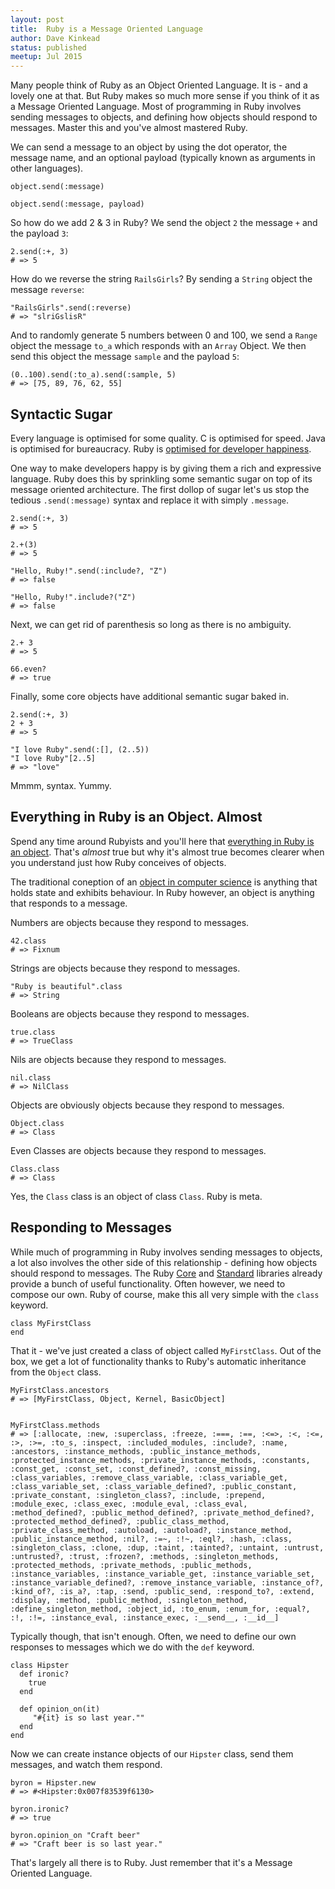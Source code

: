 ```yaml
---
layout: post
title:  Ruby is a Message Oriented Language
author: Dave Kinkead
status: published
meetup: Jul 2015
---
```


Many people think of Ruby as an Object Oriented Language.  It is - and a lovely one at that.  But Ruby makes so much more sense if you think of it as a Message Oriented Language.  Most of programming in Ruby involves sending messages to objects, and defining how objects should respond to messages.  Master this and you've almost mastered Ruby.  

We can send a message to an object by using the dot operator, the message name, and an optional payload (typically known as arguments in other languages).


    object.send(:message)

    object.send(:message, payload)


So how do we add 2 & 3 in Ruby? We send the object `2` the message `+` and the payload `3`:

  
    2.send(:+, 3)
    # => 5


How do we reverse the string `RailsGirls`? By sending a `String` object the message `reverse`:


    "RailsGirls".send(:reverse)
    # => "slriGslisR"


And to randomly generate 5 numbers between 0 and 100, we send a `Range` object the message `to_a` which responds with an `Array` Object.  We then send this object the message `sample` and the payload `5`:


    (0..100).send(:to_a).send(:sample, 5)
    # => [75, 89, 76, 62, 55]


## Syntactic Sugar

Every language is optimised for some quality.  C is optimised for speed. Java is optimised for bureaucracy.  Ruby is [optimised for developer happiness](https://gettingreal.37signals.com/ch10_Optimize_for_Happiness.php).

One way to make developers happy is by giving them a rich and expressive language.  Ruby does this by sprinkling some semantic sugar on top of its message oriented architecture.  The first dollop of sugar let's us stop the tedious `.send(:message)` syntax and replace it with simply `.message`.


    2.send(:+, 3)
    # => 5

    2.+(3)
    # => 5  

    "Hello, Ruby!".send(:include?, "Z")
    # => false

    "Hello, Ruby!".include?("Z")
    # => false


Next, we can get rid of parenthesis so long as there is no ambiguity.


    2.+ 3
    # => 5  

    66.even?
    # => true


Finally, some core objects have additional semantic sugar baked in.


    2.send(:+, 3)
    2 + 3
    # => 5

    "I love Ruby".send(:[], (2..5))
    "I love Ruby"[2..5]
    # => "love"


Mmmm, syntax. Yummy.


## Everything in Ruby is an Object.  Almost

Spend any time around Rubyists and you'll here that [everything in Ruby is an object](http://stackoverflow.com/questions/3429553/is-everything-an-object-in-ruby).  That's _almost_ true but why it's almost true becomes clearer when you understand just how Ruby conceives of objects.  

The traditional coneption of an [object in computer science](https://en.wikipedia.org/wiki/Object_%28computer_science%29) is anything that holds state and exhibits behaviour.  In Ruby however, an object is anything that responds to a message.  

Numbers are objects because they respond to messages.


    42.class
    # => Fixnum


Strings are objects because they respond to messages.


    "Ruby is beautiful".class
    # => String


Booleans are objects because they respond to messages.


    true.class
    # => TrueClass


Nils are objects because they respond to messages.


    nil.class
    # => NilClass


Objects are obviously objects because they respond to messages.


    Object.class
    # => Class


Even Classes are objects because they respond to messages.


    Class.class
    # => Class


Yes, the `Class` class is an object of class `Class`.  Ruby is meta.


## Responding to Messages

While much of programming in Ruby involves sending messages to objects, a lot also involves the other side of this relationship - defining how objects should respond to messages.  The Ruby [Core](http://ruby-doc.org/core-2.2.3/) and [Standard](http://ruby-doc.org/stdlib-2.2.3/) libraries already provide a bunch of useful functionality.  Often however, we need to compose our own. Ruby of course, make this all very simple with the `class` keyword.  


    class MyFirstClass
    end


That it - we've just created a class of object called `MyFirstClass`. Out of the box, we get a lot of functionality thanks to Ruby's automatic inheritance from the `Object` class.


    MyFirstClass.ancestors
    # => [MyFirstClass, Object, Kernel, BasicObject]


    MyFirstClass.methods
    # => [:allocate, :new, :superclass, :freeze, :===, :==, :<=>, :<, :<=, :>, :>=, :to_s, :inspect, :included_modules, :include?, :name, :ancestors, :instance_methods, :public_instance_methods, :protected_instance_methods, :private_instance_methods, :constants, :const_get, :const_set, :const_defined?, :const_missing, :class_variables, :remove_class_variable, :class_variable_get, :class_variable_set, :class_variable_defined?, :public_constant, :private_constant, :singleton_class?, :include, :prepend, :module_exec, :class_exec, :module_eval, :class_eval, :method_defined?, :public_method_defined?, :private_method_defined?, :protected_method_defined?, :public_class_method, :private_class_method, :autoload, :autoload?, :instance_method, :public_instance_method, :nil?, :=~, :!~, :eql?, :hash, :class, :singleton_class, :clone, :dup, :taint, :tainted?, :untaint, :untrust, :untrusted?, :trust, :frozen?, :methods, :singleton_methods, :protected_methods, :private_methods, :public_methods, :instance_variables, :instance_variable_get, :instance_variable_set, :instance_variable_defined?, :remove_instance_variable, :instance_of?, :kind_of?, :is_a?, :tap, :send, :public_send, :respond_to?, :extend, :display, :method, :public_method, :singleton_method, :define_singleton_method, :object_id, :to_enum, :enum_for, :equal?, :!, :!=, :instance_eval, :instance_exec, :__send__, :__id__]


Typically though, that isn't enough.  Often, we need to define our own responses to messages which we do with the `def` keyword.


    class Hipster
      def ironic?
        true
      end

      def opinion_on(it)
         "#{it} is so last year.""
      end
    end


Now we can create instance objects of our `Hipster` class, send them messages, and watch them respond.


    byron = Hipster.new
    # => #<Hipster:0x007f83539f6130>

    byron.ironic?
    # => true

    byron.opinion_on "Craft beer"
    # => "Craft beer is so last year."


That's largely all there is to Ruby.  Just remember that it's a Message Oriented Language.